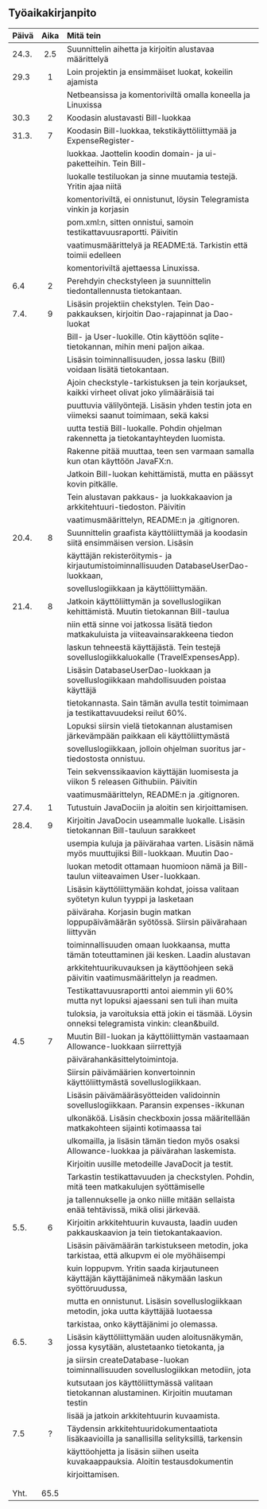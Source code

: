 ## Työaikakirjanpito

| Päivä | Aika   | Mitä tein                                               |
| ------|:------:|:--------------------------------------------------------|
| 24.3. |  2.5   | Suunnittelin aihetta ja kirjoitin alustavaa määrittelyä |
| 29.3  |  1     | Loin projektin ja ensimmäiset luokat, kokeilin ajamista |
|       |	 | Netbeansissa ja komentoriviltä omalla koneella ja Linuxissa
| 30.3  |  2     | Koodasin alustavasti Bill-luokkaa |
| 31.3. |  7     | Koodasin Bill-luokkaa, tekstikäyttöliittymää ja ExpenseRegister-|
|       |        | luokkaa. Jaottelin koodin domain- ja ui-paketteihin. Tein Bill-|
|       |        | luokalle testiluokan ja sinne muutamia testejä. Yritin ajaa niitä|
|       |        | komentoriviltä, ei onnistunut, löysin Telegramista vinkin ja korjasin| 
|       |        | pom.xml:n, sitten onnistui, samoin testikattavuusraportti. Päivitin |
|       |        | vaatimusmäärittelyä ja README:tä. Tarkistin että toimii edelleen|
|       |        | komentoriviltä ajettaessa Linuxissa. |
|  6.4  |   2    | Perehdyin checkstyleen ja suunnittelin tiedontallennusta tietokantaan.  |
|  7.4. |   9    | Lisäsin projektiin chekstylen. Tein Dao-pakkauksen, kirjoitin Dao-rajapinnat ja Dao-luokat |
|       |        | Bill- ja User-luokille. Otin käyttöön sqlite-tietokannan, mihin meni paljon aikaa.| 
|       |        | Lisäsin toiminnallisuuden, jossa lasku (Bill) voidaan lisätä tietokantaan. 
|       |        | Ajoin checkstyle-tarkistuksen ja tein korjaukset, kaikki virheet olivat joko ylimääräisiä tai|
|       |        | puuttuvia välilyöntejä. Lisäsin yhden testin jota en viimeksi saanut toimimaan, sekä kaksi|
|       |        | uutta testiä Bill-luokalle. Pohdin ohjelman rakennetta ja tietokantayhteyden luomista.|
|       |        | Rakenne pitää muuttaa, teen sen varmaan samalla kun otan käyttöön JavaFX:n.|
|       |        | Jatkoin Bill-luokan kehittämistä, mutta en päässyt kovin pitkälle. |
|       |        | Tein alustavan pakkaus- ja luokkakaavion ja arkkitehtuuri-tiedoston. Päivitin |
|       |        | vaatimusmäärittelyn, README:n ja .gitignoren.|
| 20.4. |   8    | Suunnittelin graafista käyttöliittymää ja koodasin siitä ensimmäisen version. Lisäsin| 
|       |        | käyttäjän rekisteröitymis- ja kirjautumistoiminnallisuuden DatabaseUserDao-luokkaan,| 
|       |        | sovelluslogiikkaan ja käyttöliittymään.|
| 21.4. |   8    | Jatkoin käyttöliittymän ja sovelluslogiikan kehittämistä. Muutin tietokannan Bill-taulua|
|       |        | niin että sinne voi jatkossa lisätä tiedon matkakuluista ja viiteavainsarakkeena tiedon|
|       |        | laskun tehneestä käyttäjästä. Tein testejä sovelluslogiikkaluokalle (TravelExpensesApp).|
|       |        | Lisäsin DatabaseUserDao-luokkaan ja sovelluslogiikkaan mahdollisuuden poistaa käyttäjä|
|       |        | tietokannasta. Sain tämän avulla testit toimimaan ja testikattavuudeksi reilut 60%.| 
|       |        | Lopuksi siirsin vielä tietokannan alustamisen järkevämpään paikkaan eli käyttöliittymästä| 
|       |        | sovelluslogiikkaan, jolloin ohjelman suoritus jar-tiedostosta onnistuu.| 
|       |        | Tein sekvenssikaavion käyttäjän luomisesta ja viikon 5 releasen Githubiin. Päivitin |
|       |        | vaatimusmäärittelyn, README:n ja .gitignoren.|
| 27.4. |    1   | Tutustuin JavaDociin ja aloitin sen kirjoittamisen.|
| 28.4. |    9   | Kirjoitin JavaDocin useammalle luokalle. Lisäsin tietokannan Bill-tauluun sarakkeet|
|       |        | usempia kuluja ja päivärahaa varten. Lisäsin nämä myös muuttujiksi Bill-luokkaan. Muutin Dao-|
|       |        | luokan metodit ottamaan huomioon nämä ja Bill-taulun viiteavaimen User-luokkaan. |
|       |        | Lisäsin käyttöliittymään kohdat, joissa valitaan syötetyn kulun tyyppi ja lasketaan|
|       |        | päiväraha. Korjasin bugin matkan loppupäivämäärän syötössä. Siirsin päivärahaan liittyvän|
|       |        | toiminnallisuuden omaan luokkaansa, mutta tämän toteuttaminen jäi kesken. Laadin alustavan|
|       |        | arkkitehtuurikuvauksen ja käyttöohjeen sekä päivitin vaatimusmäärittelyn ja readmen.|
|       |        | Testikattavuusraportti antoi aiemmin yli 60% mutta nyt lopuksi ajaessani sen tuli ihan muita|
|       |        | tuloksia, ja varoituksia että jokin ei täsmää. Löysin onneksi telegramista vinkin: clean&build.|
| 4.5   |    7   | Muutin Bill-luokan ja käyttöliittymän vastaamaan Allowance-luokkaan siirrettyjä 
|       |        | päivärahankäsittelytoimintoja.|
|       |        | Siirsin päivämäärien konvertoinnin käyttöliittymästä sovelluslogiikkaan.| 
|       |        | Lisäsin päivämääräsyötteiden validoinnin sovelluslogiikkaan. Paransin expenses-ikkunan |
|       |        | ulkonäköä. Lisäsin checkboxin jossa määritellään matkakohteen sijainti kotimaassa tai |
|       |        | ulkomailla, ja lisäsin tämän tiedon myös osaksi Allowance-luokkaa ja päivärahan laskemista.| 
|       |        | Kirjoitin uusille  metodeille JavaDocit ja testit.|
|       |        | Tarkastin testikattavuuden ja checkstylen. Pohdin, mitä teen matkakulujen syöttämiselle|
|       |        | ja tallennukselle ja onko niille mitään sellaista enää tehtävissä, mikä olisi järkevää.
| 5.5.  |   6    | Kirjoitin arkkitehtuurin kuvausta, laadin uuden pakkauskaavion ja tein tietokantakaavion.|
|       |        | Lisäsin päivämäärän tarkistukseen metodin, joka tarkistaa, että alkupvm ei ole myöhäisempi|
|       |        | kuin loppupvm. Yritin saada kirjautuneen käyttäjän käyttäjänimeä näkymään laskun syöttöruudussa,|
|       |        | mutta en onnistunut. Lisäsin sovelluslogiikkaan metodin, joka uutta käyttäjää luotaessa| 
|       |        | tarkistaa, onko käyttäjänimi jo olemassa.
| 6.5.  |   3    | Lisäsin käyttöliittymään uuden aloitusnäkymän, jossa kysytään, alustetaanko tietokanta, ja|
|       |        | ja siirsin createDatabase-luokan toiminnallisuuden sovelluslogiikkan metodiin, jota|
|       |        | kutsutaan jos käyttöliittymässä valitaan tietokannan alustaminen. Kirjoitin muutaman testin|
|       |        | lisää ja jatkoin arkkitehtuurin kuvaamista.
| 7.5   |   ?    | Täydensin arkkitehtuuridokumentaatiota lisäkaavioilla ja sanallisilla selityksillä, tarkensin 
|       |        | käyttöohjetta ja lisäsin siihen useita kuvakaappauksia. Aloitin testausdokumentin
|       |        | kirjoittamisen.
|       |        | 
|       |        | 
| Yht.  | 65.5   |

